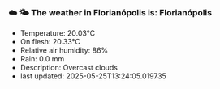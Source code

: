 ### ☁️ 🌤️  The weather in Florianópolis is: Florianópolis

- Temperature: 20.03°C
- On flesh: 20.33°C
- Relative air humidity: 86%
- Rain: 0.0 mm
- Description: Overcast clouds
- last updated: 2025-05-25T13:24:05.019735
